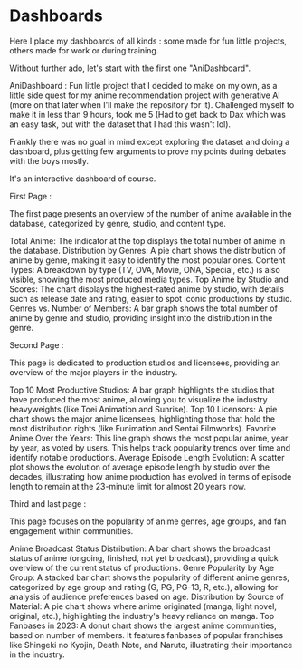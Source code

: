 # Dashboards
Here I place my dashboards of all kinds : some made for fun little projects, others made for work or during training.

Without further ado, let's start with the first one "AniDashboard".

AniDashboard : Fun little project that I decided to make on my own, as a little side quest for my anime recommendation project with generative AI (more on that later when I'll make the repository for it). Challenged myself to make it in less than 9 hours, took me 5 (Had to get back to Dax which was an easy task, but with the dataset that I had this wasn't lol).

Frankly there was no goal in mind except exploring the dataset and doing a dashboard, plus getting few arguments to prove my points during debates with the boys mostly.

It's an interactive dashboard of course.

First Page : 

The first page presents an overview of the number of anime available in the database, categorized by genre, studio, and content type. 

Total Anime: The indicator at the top displays the total number of anime in the database.
Distribution by Genres: A pie chart shows the distribution of anime by genre, making it easy to identify the most popular ones.
Content Types: A breakdown by type (TV, OVA, Movie, ONA, Special, etc.) is also visible, showing the most produced media types.
Top Anime by Studio and Scores: The chart displays the highest-rated anime by studio, with details such as release date and rating, easier to spot iconic productions by studio.
Genres vs. Number of Members: A bar graph shows the total number of anime by genre and studio, providing insight into the distribution in the genre.

Second Page :

This page is dedicated to production studios and licensees, providing an overview of the major players in the industry.

Top 10 Most Productive Studios: A bar graph highlights the studios that have produced the most anime, allowing you to visualize the industry heavyweights (like Toei Animation and Sunrise).
Top 10 Licensors: A pie chart shows the major anime licensees, highlighting those that hold the most distribution rights (like Funimation and Sentai Filmworks).
Favorite Anime Over the Years: This line graph shows the most popular anime, year by year, as voted by users. This helps track popularity trends over time and identify notable productions.
Average Episode Length Evolution: A scatter plot shows the evolution of average episode length by studio over the decades, illustrating how anime production has evolved in terms of episode length to remain at the 23-minute limit for almost 20 years now.

Third and last page : 

This page focuses on the popularity of anime genres, age groups, and fan engagement within communities.

Anime Broadcast Status Distribution: A bar chart shows the broadcast status of anime (ongoing, finished, not yet broadcast), providing a quick overview of the current status of productions.
Genre Popularity by Age Group: A stacked bar chart shows the popularity of different anime genres, categorized by age group and rating (G, PG, PG-13, R, etc.), allowing for analysis of audience preferences based on age.
Distribution by Source of Material: A pie chart shows where anime originated (manga, light novel, original, etc.), highlighting the industry's heavy reliance on manga.
Top Fanbases in 2023: A donut chart shows the largest anime communities, based on number of members. It features fanbases of popular franchises like Shingeki no Kyojin, Death Note, and Naruto, illustrating their importance in the industry.



